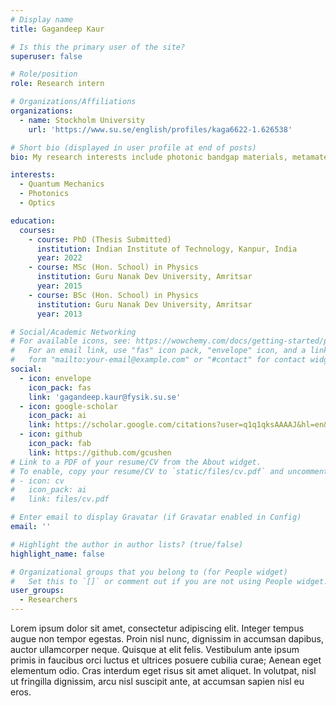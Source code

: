 ```yaml
---
# Display name
title: Gagandeep Kaur

# Is this the primary user of the site?
superuser: false

# Role/position
role: Research intern

# Organizations/Affiliations
organizations:
  - name: Stockholm University
    url: 'https://www.su.se/english/profiles/kaga6622-1.626538'

# Short bio (displayed in user profile at end of posts)
bio: My research interests include photonic bandgap materials, metamaterials, integrated optics

interests:
  - Quantum Mechanics 
  - Photonics
  - Optics

education:
  courses:
    - course: PhD (Thesis Submitted)
      institution: Indian Institute of Technology, Kanpur, India
      year: 2022
    - course: MSc (Hon. School) in Physics 
      institution: Guru Nanak Dev University, Amritsar 
      year: 2015
    - course: BSc (Hon. School) in Physics
      institution: Guru Nanak Dev University, Amritsar 
      year: 2013

# Social/Academic Networking
# For available icons, see: https://wowchemy.com/docs/getting-started/page-builder/#icons
#   For an email link, use "fas" icon pack, "envelope" icon, and a link in the
#   form "mailto:your-email@example.com" or "#contact" for contact widget.
social:
  - icon: envelope
    icon_pack: fas
    link: 'gagandeep.kaur@fysik.su.se'
  - icon: google-scholar
    icon_pack: ai
    link: https://scholar.google.com/citations?user=q1q1qksAAAAJ&hl=en&oi=ao
  - icon: github
    icon_pack: fab
    link: https://github.com/gcushen
# Link to a PDF of your resume/CV from the About widget.
# To enable, copy your resume/CV to `static/files/cv.pdf` and uncomment the lines below.
# - icon: cv
#   icon_pack: ai
#   link: files/cv.pdf

# Enter email to display Gravatar (if Gravatar enabled in Config)
email: ''

# Highlight the author in author lists? (true/false)
highlight_name: false

# Organizational groups that you belong to (for People widget)
#   Set this to `[]` or comment out if you are not using People widget.
user_groups:
  - Researchers
---
```


Lorem ipsum dolor sit amet, consectetur adipiscing elit. Integer tempus augue non tempor egestas. Proin nisl nunc, dignissim in accumsan dapibus, auctor ullamcorper neque. Quisque at elit felis. Vestibulum ante ipsum primis in faucibus orci luctus et ultrices posuere cubilia curae; Aenean eget elementum odio. Cras interdum eget risus sit amet aliquet. In volutpat, nisl ut fringilla dignissim, arcu nisl suscipit ante, at accumsan sapien nisl eu eros.
